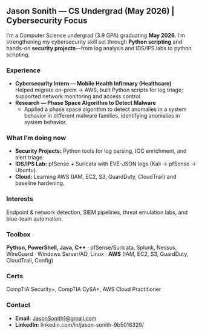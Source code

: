 ## Jason Sonith — CS Undergrad (May 2026) | Cybersecurity Focus

I’m a Computer Science undergrad (3.9 GPA) graduating **May 2026**. I’m strengthening my cybersecurity skill set through **Python scripting** and hands-on **security projects**—from log analysis and IDS/IPS labs to python scripting.

### Experience
- **Cybersecurity Intern — Mobile Health Infirmary (Healthcare)**  
  Helped migrate on-prem → AWS; built Python scripts for log triage; supported network monitoring and access control.
- **Research — Phase Space Algorithm to Detect Malware**  
  - Applied a phase space algorithm to detect anomalies in a system behavior in different malware families, identifying anomalies in system behavior.




### What I’m doing now
- **Security Projects:** Python tools for log parsing, IOC enrichment, and alert triage.
- **IDS/IPS Lab:** pfSense + Suricata with EVE-JSON logs (Kali → pfSense → Ubuntu).
- **Cloud:** Learning AWS (IAM, EC2, S3, GuardDuty, CloudTrail) and baseline hardening.

### Interests
Endpoint & network detection, SIEM pipelines, threat emulation labs, and blue-team automation.

### Toolbox
**Python, PowerShell, Java, C++** · pfSense/Suricata, Splunk, Nessus, WireGuard · Windows Server/AD, Linux · **AWS** (IAM, EC2, S3, GuardDuty, CloudTrail, Config)

### Certs
CompTIA Security+, CompTIA CySA+, AWS Cloud Practitioner

### Contact
- **Email:** JasonSonith1@gmail.com
- **LinkedIn:** linkedin.com/in/jason-sonith-9b5016329/
